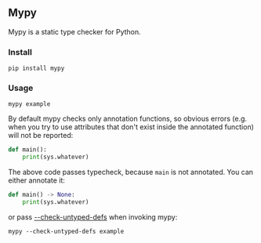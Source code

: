 ## Mypy

Mypy is a static type checker for Python.

### Install

```shell
pip install mypy
```

### Usage

```shell
mypy example
```

By default mypy checks only annotation functions, so obvious errors
(e.g. when you try to use attributes that don't exist inside the annotated function)
will not be reported:

```python
def main():
    print(sys.whatever)
```

The above code passes typecheck, because `main` is not annotated.
You can either annotate it:

```python
def main() -> None:
    print(sys.whatever)
```

or
pass [--check-untyped-defs](https://mypy.readthedocs.io/en/stable/command_line.html#cmdoption-mypy-check-untyped-defs)
when invoking mypy:

```shell
mypy --check-untyped-defs example
```